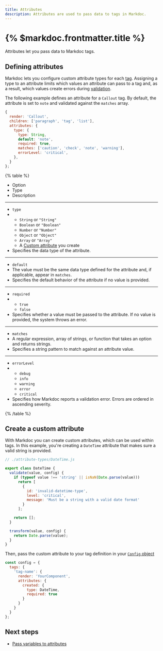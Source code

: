 ```yaml
---
title: Attributes
description: Attributes are used to pass data to tags in Markdoc.
---
```


# {% $markdoc.frontmatter.title %}

Attributes let you pass data to Markdoc tags.

## Defining attributes

Markdoc lets you configure custom attribute types for each [tag](/docs/tags). Assigning a type to an attribute limits which values an attribute can pass to a tag and, as a result, which values create errors during [validation](/docs/validation).

The following example defines an attribute for a `Callout` tag. By default, the attribute is set to `note` and validated against the `matches` array.

```js
{
  render: 'Callout',
  children: ['paragraph', 'tag', 'list'],
  attributes: {
    type: {
      type: String,
      default: 'note',
      required: true,
      matches: ['caution', 'check', 'note', 'warning'],
      errorLevel: 'critical',
    },
  }
};
```

{% table %}

- Option
- Type
- Description

---

- `type`
- - `String` or `"String"`
  - `Boolean` or `"Boolean"`
  - `Number` or `"Number"`
  - `Object` or `"Object"`
  - `Array` or `"Array"`
  - A [Custom attribute](#create-a-custom-attribute) you create
- Specifies the data type of the attribute.

---

- `default`
- The value must be the same data type defined for the attribute and, if applicable, appear in `matches`.
- Specifies the default behavior of the attribute if no value is provided.

---

- `required`
- - `true`
  - `false`
- Specifies whether a value must be passed to the attribute. If no value is provided, the system throws an error.

---

- `matches`
- A regular expression, array of strings, or function that takes an option and returns strings.
- Specifies a string pattern to match against an attribute value.

---

- `errorLevel`
- - `debug`
  - `info`
  - `warning`
  - `error`
  - `critical`
- Specifies how Markdoc reports a validation error. Errors are ordered in ascending severity.

{% /table %}

## Create a custom attribute

With Markdoc you can create custom attributes, which can be used within tags. In this example, you're creating a `DateTime` attribute that makes sure a valid string is provided.

```js
// ./attribute-types/DateTime.js

export class DateTime {
  validate(value, config) {
    if (typeof value !== 'string' || isNaN(Date.parse(value)))
      return [
        {
          id: 'invalid-datetime-type',
          level: 'critical',
          message: 'Must be a string with a valid date format'
        }
      ];

    return [];
  }

  transform(value, config) {
    return Date.parse(value);
  }
}
```

Then, pass the custom attribute to your tag definition in your [`Config` object](/docs/config)

```js
const config = {
  tags: {
    'tag-name': {
      render: 'YourComponent',
      attributes: {
        created: {
          type: DateTime,
          required: true
        }
      }
    }
  }
};
```

## Next steps

- [Pass variables to attributes](/docs/variables)

